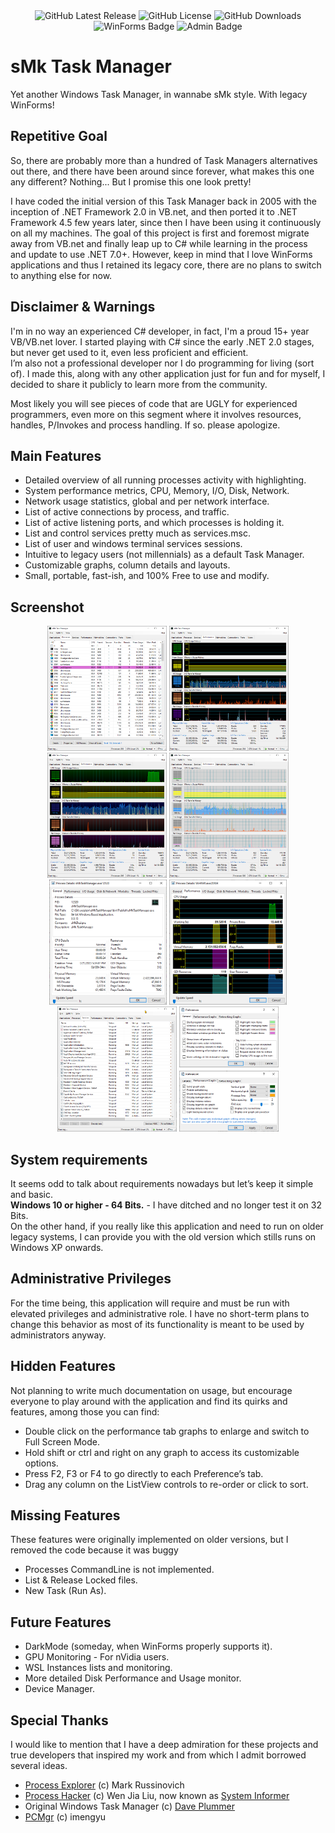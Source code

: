 <div align="center">
  <img alt="GitHub Latest Release" src="https://img.shields.io/github/v/release/sMkTools/sMkTaskManager?label=Latest%20Release" />
  <img alt="GitHub License" src="https://img.shields.io/github/license/sMkTools/sMkTaskManager?label=License" />
  <img alt="GitHub Downloads" src="https://img.shields.io/github/downloads/sMkTools/sMkTaskManager/total?label=Downloads" />
  <img alt="WinForms Badge" src="https://img.shields.io/badge/Win-Forms-purple" />
  <img alt="Admin Badge" src="https://img.shields.io/badge/Admin-Only-red" />
</div>

# sMk Task Manager

Yet another Windows Task Manager, in wannabe sMk style. With legacy WinForms!

## Repetitive Goal

So, there are probably more than a hundred of Task Managers alternatives out there, and there have been around since forever, what makes this one any different? Nothing... But I promise this one look pretty!

I have coded the initial version of this Task Manager back in 2005 with the inception of .NET Framework 2.0 in VB.net, and then ported it to .NET Framework 4.5 few years later, since then I have been using it continuously on all my machines. The goal of this project is first and foremost migrate away from VB.net and finally leap up to C# while learning in the process and update to use .NET 7.0+. However, keep in mind that I love WinForms applications and thus I retained its legacy core, there are no plans to switch to anything else for now.

## Disclaimer & Warnings

I'm in no way an experienced C# developer, in fact, I'm a proud 15+ year VB/VB.net lover.  I started playing with C# since the early .NET 2.0 stages, but never get used to it, even less proficient and efficient.  
I’m also not a professional developer nor I do programming for living (sort of).  I made this, along with any other application just for fun and for myself, I decided to share it publicly to learn more from the community.

Most likely you will see pieces of code that are UGLY for experienced programmers, even more on this segment where it involves resources, handles, P/Invokes and process handling. If so. please apologize.

## Main Features

+ Detailed overview of all running processes activity with highlighting.
+ System performance metrics, CPU, Memory, I/O, Disk, Network.
+ Network usage statistics, global and per network interface.
+ List of active connections by process, and traffic.
+ List of active listening ports, and which processes is holding it.
+ List and control services pretty much as services.msc.
+ List of user and windows terminal services sessions.
+ Intuitive to legacy users (not millennials) as a default Task Manager.
+ Customizable graphs, column details and layouts.
+ Small, portable, fast-ish, and 100% Free to use and modify.

## Screenshot

<p align="center">
  <a href="res/scr-processlist.png?raw=true" target="_blank"><img src="res/scr-processlist.png" height="200" alt="Processes List" /></a>
  <a href="res/scr-performance1.png?raw=true" target="_blank"><img src="res/scr-performance1.png" height="200" alt="Performance 1" /></a>
  <a href="res/scr-performance2.png?raw=true" target="_blank"><img src="res/scr-performance3.png" height="200" alt="Performance 2" /></a>
  <a href="res/scr-performance3.png?raw=true" target="_blank"><img src="res/scr-performance5.png" height="200" alt="Performance 3" /></a>
  <br/>
  <a href="res/scr-processdetails1.png?raw=true" target="_blank"><img src="res/scr-processdetails1.png" height="200" alt="Process Details" /></a>
  <a href="res/scr-processdetails2.png?raw=true" target="_blank"><img src="res/scr-processdetails2.png" height="200" alt="Process Details" /></a>
  <a href="res/scr-serviceslist.png?raw=true" target="_blank"><img src="res/scr-serviceslist.png" height="200" alt="Services List" /></a>
  <a href="res/scr-preferences.png?raw=true" target="_blank"><img src="res/scr-preferences.png" height="200" alt="Preferences" /></a>
</p>

## System requirements

It seems odd to talk about requirements nowadays but let’s keep it simple and basic.  
**Windows 10 or higher - 64 Bits.** - I have ditched and no longer test it on 32 Bits.  
On the other hand, if you really like this application and need to run on older legacy systems, I can provide you with the old version which stills runs on Windows XP onwards.

## Administrative Privileges

For the time being, this application will require and must be run with elevated privileges and administrative role. I have no short-term plans to change this behavior as most of its functionality is meant to be used by administrators anyway.

## Hidden Features

Not planning to write much documentation on usage, but encourage everyone to play around with the application and find its quirks and features, among those you can find:

+ Double click on the performance tab graphs to enlarge and switch to Full Screen Mode.
+ Hold shift or ctrl and right on any graph to access its customizable options.
+ Press F2, F3 or F4 to go directly to each Preference’s tab.
+ Drag any column on the ListView controls to re-order or click to sort.

## Missing Features

These features were originally implemented on older versions, but I removed the code because it was buggy

+ Processes CommandLine is not implemented.
+ List & Release Locked files.
+ New Task (Run As).

## Future Features

+ DarkMode (someday, when WinForms properly supports it).
+ GPU Monitoring - For nVidia users.
+ WSL Instances lists and monitoring.
+ More detailed Disk Performance and Usage monitor.
+ Device Manager.

## Special Thanks

I would like to mention that I have a deep admiration for these projects and true developers that inspired my work and from which I admit borrowed several ideas.

+ [Process Explorer](https://learn.microsoft.com/en-us/sysinternals/downloads/process-explorer) (c) Mark Russinovich
+ [Process Hacker](https://processhacker.sourceforge.io/) (c) Wen Jia Liu, now known as [System Informer](https://github.com/winsiderss/systeminformer)
+ Original Windows Task Manager (c) [Dave Plummer](https://www.youtube.com/c/DavesGarage)
+ [PCMgr](https://github.com/imengyu/PCMgr) (c) imengyu
